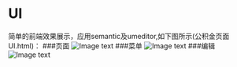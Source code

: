 # UI

简单的前端效果展示，应用semantic及umeditor,如下图所示(公积金页面UI.html)：
###页面
![Image text](https://raw.githubusercontent.com/zhangyuanliang/UI/master/img_1.jpg)
###菜单
![Image text](https://raw.githubusercontent.com/zhangyuanliang/UI/master/img_2.jpg)
###编辑
![Image text](https://raw.githubusercontent.com/zhangyuanliang/UI/master/img_3.jpg)
